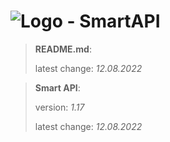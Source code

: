 # ![Logo](https://cdn.minevalley.eu/branding/logo_64px_cropped.png) - SmartAPI

> **README.md**:
>
> latest change: _12.08.2022_

> **Smart API**:
>
> version: _1.17_
>
> latest change: _12.08.2022_
